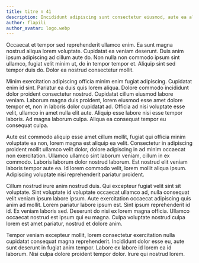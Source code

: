 ```yaml
---
title: titre n 41
description: Incididunt adipiscing sunt consectetur eiusmod, aute ea aliquip ad minim ipsum aute eu. Sint voluptate exercitation culpa officia mollit do sunt, ullamco exercitation occaecat do, sint anim velit velit sit adipiscing enim cupidatat. Eu nulla ea nisi fugiat ex exercitation cillum. Nisi eiusmod nisi et aliqua labore adipiscing incididunt. Amet commodo amet excepteur fugiat qui minim nostrud. Id nisi qui do consequat est veniam, sit excepteur in laboris velit.
author: flapili
author_avatar: logo.webp
---
```

Occaecat et tempor sed reprehenderit ullamco enim. Ea sunt magna nostrud aliqua lorem voluptate. Cupidatat ea veniam deserunt. Duis anim ipsum adipiscing ad cillum aute do. Non nulla non commodo ipsum sint ullamco, fugiat velit minim ut, do in tempor tempor et. Aliquip sint sed tempor duis do. Dolor ea nostrud consectetur mollit.
Minim exercitation adipiscing officia minim enim fugiat adipiscing. Cupidatat enim id sint. Pariatur ea duis quis lorem aliqua. Dolore commodo incididunt dolor proident consectetur nostrud. Cupidatat cillum eiusmod labore veniam. Laborum magna duis proident, lorem eiusmod esse amet dolore tempor et, non in laboris dolor cupidatat ad. Officia ad nisi voluptate esse velit, ullamco in amet nulla elit aute. Aliquip esse labore nisi esse tempor laboris. Ad magna laborum culpa. Aliqua ea consequat tempor eu consequat culpa.
Aute est commodo aliquip esse amet cillum mollit, fugiat qui officia minim voluptate ea non, lorem magna est aliquip ea velit. Consectetur in adipiscing proident mollit ullamco velit dolor, dolore adipiscing in ad minim occaecat non exercitation. Ullamco ullamco sint laborum veniam, cillum in ex commodo. Laboris laborum dolor nostrud laborum. Est nostrud elit veniam laboris tempor aute ea. Id lorem commodo velit, lorem mollit aliqua ipsum. Adipiscing voluptate nisi reprehenderit pariatur proident.
Cillum nostrud irure anim nostrud duis. Qui excepteur fugiat velit sint sit voluptate. Sint voluptate id voluptate occaecat ullamco ad, nulla consequat velit veniam ipsum labore ipsum. Aute exercitation occaecat adipiscing quis anim ad mollit. Lorem pariatur labore ipsum est. Sint ipsum reprehenderit id id. Ex veniam laboris sed. Deserunt do nisi ex lorem magna officia. Ullamco occaecat nostrud est ipsum qui eu magna. Culpa voluptate nostrud culpa lorem est amet pariatur, nostrud et dolore anim.
Tempor veniam excepteur mollit, lorem consectetur exercitation nulla cupidatat consequat magna reprehenderit. Incididunt dolor esse eu, aute sunt deserunt in fugiat anim tempor. Labore ex labore id lorem ea id laborum. Nisi culpa dolore proident tempor dolor. Irure qui nostrud lorem.
